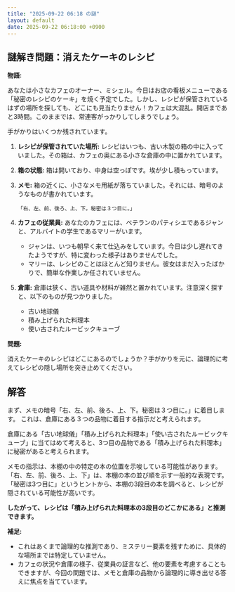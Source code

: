```yaml
---
title: "2025-09-22 06:18 の謎"
layout: default
date: 2025-09-22 06:18:00 +0900
---
```

## 謎解き問題：消えたケーキのレシピ

**物語:**

あなたは小さなカフェのオーナー、ミシェル。今日はお店の看板メニューである「秘密のレシピのケーキ」を焼く予定でした。しかし、レシピが保管されているはずの場所を探しても、どこにも見当たりません！カフェは大混乱。開店まであと3時間。このままでは、常連客がっかりしてしまうでしょう。

手がかりはいくつか残されています。

1.  **レシピが保管されていた場所:** レシピはいつも、古い木製の箱の中に入っていました。その箱は、カフェの奥にある小さな倉庫の中に置かれています。
2.  **箱の状態:** 箱は開いており、中身は空っぽです。埃が少し積もっています。
3.  **メモ:** 箱の近くに、小さなメモ用紙が落ちていました。それには、暗号のようなものが書かれています。

    `「右、左、前、後ろ、上、下。秘密は３つ目に。」`

4.  **カフェの従業員:** あなたのカフェには、ベテランのパティシエであるジャンと、アルバイトの学生であるマリーがいます。
    *   ジャンは、いつも朝早く来て仕込みをしています。今日は少し遅れてきたようですが、特に変わった様子はありませんでした。
    *   マリーは、レシピのことはほとんど知りません。彼女はまだ入ったばかりで、簡単な作業しか任されていません。
5.  **倉庫:** 倉庫は狭く、古い道具や材料が雑然と置かれています。注意深く探すと、以下のものが見つかりました。
    *   古い地球儀
    *   積み上げられた料理本
    *   使い古されたルービックキューブ

**問題:**

消えたケーキのレシピはどこにあるのでしょうか？手がかりを元に、論理的に考えてレシピの隠し場所を突き止めてください。

## 解答

まず、メモの暗号「右、左、前、後ろ、上、下。秘密は３つ目に。」に着目します。
これは、倉庫にある３つの品物に着目する指示だと考えられます。

倉庫にある「古い地球儀」「積み上げられた料理本」「使い古されたルービックキューブ」に当てはめて考えると、3つ目の品物である「積み上げられた料理本」に秘密があると考えられます。

メモの指示は、本棚の中の特定の本の位置を示唆している可能性があります。
「右、左、前、後ろ、上、下」は、本棚の本の並び順を示す一般的な表現です。
「秘密は3つ目に」というヒントから、本棚の3段目の本を調べると、レシピが隠されている可能性が高いです。

**したがって、レシピは「積み上げられた料理本の3段目のどこかにある」と推測できます。**

**補足:**

*   これはあくまで論理的な推測であり、ミステリー要素を残すために、具体的な場所までは特定していません。
*   カフェの状況や倉庫の様子、従業員の証言など、他の要素を考慮することもできますが、今回の問題では、メモと倉庫の品物から論理的に導き出せる答えに焦点を当てています。
